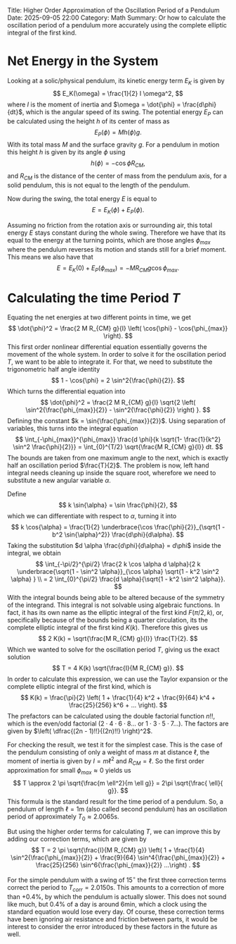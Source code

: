 Title: Higher Order Approximation of the Oscillation Period of a Pendulum
Date: 2025-09-05 22:00
Category: Math
Summary: Or how to calculate the oscillation period of a pendulum more accurately using the complete elliptic integral of the first kind.

# Net Energy in the System

Looking at a solic/physical pendulum, its kinetic energy term $E_K$ is given by
$$
    E_K(\omega) = \frac{1}{2} I \omega^2,
$$
where $I$ is the moment of inertia and $\omega = \dot{\phi} = \frac{d\phi}{dt}$, which is the angular speed of its swing. 
The potential energy $E_P$ can be calculated using the height $h$ of its center of mass as 
$$
    E_P(\phi) = M h(\phi) g.
$$
With its total mass $M$ and the surface gravity $g$. For a pendulum in motion this height $h$ is given by its angle $\phi$ using
$$
    h(\phi) = - \cos{\phi} R_{CM},
$$
and $R_{CM}$ is the distance of the center of mass from the pendulum axis, for a solid pendulum, this is not equal to the length of the pendulum. 

Now during the swing, the total energy $E$ is equal to
$$
    E = E_K(\dot{\phi}) + E_P(\phi).
$$

Assuming no friction from the rotation axis or surrounding air, this total energy $E$ stays constant during the whole swing. Therefore we have that its equal to the energy at the turning points, which are those angles $\phi_{max}$ where the pendulum reverses its motion and stands still for a brief moment. This means we also have that
$$
    E = E_K(0) + E_P(\phi_{max}) = - M R_{CM} g \cos{\phi_{max}}.    
$$ 

# Calculating the time Period $T$

Equating the net energies at two different points in time, we get
$$
    \dot{\phi}^2 = \frac{2 M R_{CM} g}{I} \left( \cos{\phi} - \cos{\phi_{max}} \right).
$$
This first order nonlinear differential equation essentially governs the movement of the whole system. In order to solve it for the oscillation period $T$, we want to be able to integrate it. For that, we need to substitute the trigonometric half angle identity
$$
    1 - \cos{\phi} = 2 \sin^2{\frac{\phi}{2}}.
$$
Which turns the differential equation into 
$$
    \dot{\phi}^2 = \frac{2 M R_{CM} g}{I} \sqrt{2 \left( \sin^2{\frac{\phi_{max}}{2}} - \sin^2{\frac{\phi}{2}} \right) }.
$$
Defining the constant $k = \sin{\frac{\phi_{max}}{2}}$. Using separation of variables, this turns into the integral equation 
$$
    \int_{-\phi_{max}}^{\phi_{max}} \frac{d \phi}{k \sqrt{1- \frac{1}{k^2} \sin^2 \frac{\phi}{2}}} = \int_{0}^{T/2} \sqrt{\frac{M R_{CM} g}{I}} dt.
$$
The bounds are taken from one maximum angle to the next, which is exactly half an oscillation period $\frac{T}{2}$. The problem is now, left hand integral needs cleaning up inside the square root, wherefore we need to substitute a new angular variable $\alpha$. 

Define 
$$
    k \sin{\alpha} = \sin \frac{\phi}{2},
$$
which we can differentiate with respect to $\alpha$, turning it into 
$$
    k \cos{\alpha} = \frac{1}{2} \underbrace{\cos \frac{\phi}{2}}_{\sqrt{1 - b^2 \sin{\alpha}^2}} \frac{d\phi}{d\alpha}.
$$
Taking the substitution $d \alpha \frac{d\phi}{d\alpha} = d\phi$ inside the integral, we obtain
$$
    \int_{-\pi/2}^{\pi/2} \frac{2 k \cos \alpha d \alpha}{2 k \underbrace{\sqrt{1 - \sin^2 \alpha}}_{\cos \alpha} \sqrt{1 - k^2 \sin^2 \alpha} } \\
    = 2 \int_{0}^{\pi/2} \frac{d \alpha}{\sqrt{1 - k^2 \sin^2 \alpha}}.
$$
With the integral bounds being able to be altered because of the symmetry of the integrand. This integral is not solvable using algebraic functions. In fact, it has its own name as the elliptic integral of the first kind $F(\pi/2,k)$, or, specifically because of the bounds being a quarter circulation, its the complete elliptic integral of the first kind $K(k)$. Therefore this gives us
$$
    2 K(k) = \sqrt{\frac{M R_{CM} g}{I}} \frac{T}{2}.
$$
Which we wanted to solve for the oscillation period $T$, giving us the exact solution
$$
    T = 4 K(k) \sqrt{\frac{I}{M R_{CM} g}}.
$$
In order to calculate this expression, we can use the Taylor expansion or the complete elliptic integral of the first kind, which is 
$$
    K(k) = \frac{\pi}{2} \left( 1 + \frac{1}{4} k^2 + \frac{9}{64} k^4 + \frac{25}{256} k^6 + ... \right).
$$
The prefactors can be calculated using the double factorial function $n!!$, which is the even/odd factorial ($2\cdot 4\cdot 6\cdot 8 ...$ or $1\cdot 3\cdot 5\cdot 7 ...$). The factors are given by $\left( \dfrac{(2n - 1)!!}{(2n)!!} \right)^2$.

For checking the result, we test it for the simplest case. This is the case of the pendulum consisting of only a weight of mass $m$ at distance $\ell$, the moment of inertia is given by $I = m \ell^2$ and $R_{CM} = \ell$. So the first order approximation for small $\phi_{max} \approx 0$ yields us
$$
    T \approx 2 \pi \sqrt{\frac{m \ell^2}{m \ell g}} = 2\pi \sqrt{\frac{ \ell}{ g}}.
$$
This formula is the standard result for the time period of a pendulum. So, a pendulum of length $\ell = 1\mathrm{m}$ (also called second pendulum) has an oscillation period of approximately $T_0 \approx 2.0065 \mathrm{s}$.

But using the higher order terms for calculating $T$, we can improve this by adding our correction terms, which are given by
$$
T = 2 \pi \sqrt{\frac{I}{M R_{CM} g}} \left( 1 + \frac{1}{4} \sin^2{\frac{\phi_{max}}{2}} + \frac{9}{64} \sin^4{\frac{\phi_{max}}{2}} + \frac{25}{256} \sin^6{\frac{\phi_{max}}{2}} ...\right) .
$$

For the simple pendulum with a swing of $15^\circ$ the first three correction terms correct the period to $T_{corr} = 2.0150 \mathrm{s}$. This amounts to a correction of more than $+0.4\%$, by which the pendulum is actually slower. This does not sound like much, but $0.4\%$ of a day is around $6\mathrm{min}$, which a clock using the standard equation would lose every day. Of course, these correction terms have been ignoring air resistance and friction between parts, it would be interest to consider the error introduced by these factors in the future as well.